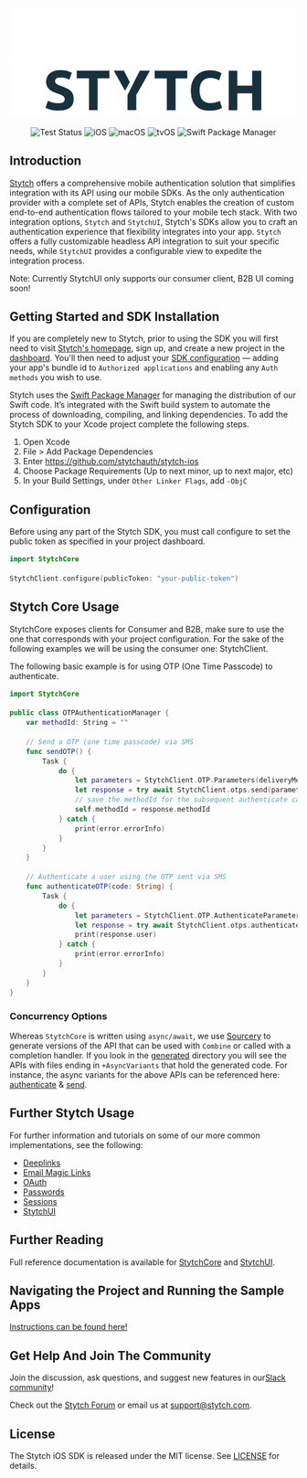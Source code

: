 <div align=center>

![Stytch iOS SDK](Resources/Assets/Wordmark-dark-mode.png#gh-dark-mode-only)
![Stytch iOS SDK](Resources/Assets/Wordmark-light-mode.png#gh-light-mode-only)

![Test Status](https://github.com/stytchauth/stytch-ios/actions/workflows/test.yml/badge.svg)
![iOS](https://img.shields.io/badge/iOS-13.0-blue) ![macOS](https://img.shields.io/badge/macOS-10.15-green) ![tvOS](https://img.shields.io/badge/tvOS-13.0-orange)
![Swift Package Manager](https://img.shields.io/badge/Swift_Package_Manager-compatible-4BC51D)

</div>

## Introduction
[Stytch](https://stytch.com) offers a comprehensive mobile authentication solution that simplifies integration with its API using our mobile SDKs. As the only authentication provider with a complete set of APIs, Stytch enables the creation of custom end-to-end authentication flows tailored to your mobile tech stack. With two integration options, `Stytch` and `StytchUI`, Stytch's SDKs allow you to craft an authentication experience that flexibility integrates into your app. `Stytch` offers a fully customizable headless API integration to suit your specific needs, while `StytchUI` provides a configurable view to expedite the integration process.

Note: Currently StytchUI only supports our consumer client, B2B UI coming soon! 

## Getting Started and SDK Installation

If you are completely new to Stytch, prior to using the SDK you will first need to visit [Stytch's homepage](https://stytch.com), sign up, and create a new project in the [dashboard](https://stytch.com/dashboard/home). You'll then need to adjust your [SDK configuration](https://stytch.com/dashboard/sdk-configuration) — adding your app's bundle id to `Authorized applications` and enabling any `Auth methods` you wish to use.

Stytch uses the [Swift Package Manager](https://www.swift.org/package-manager/) for managing the distribution of our Swift code. It’s integrated with the Swift build system to automate the process of downloading, compiling, and linking dependencies. To add the Stytch SDK to your Xcode project complete the following steps.

1. Open Xcode
2. File > Add Package Dependencies
3. Enter https://github.com/stytchauth/stytch-ios
4. Choose Package Requirements (Up to next minor, up to next major, etc)
5. In your Build Settings, under `Other Linker Flags`, add `-ObjC`

## Configuration

Before using any part of the Stytch SDK, you must call configure to set the public token as specified in your project dashboard.

``` swift
import StytchCore

StytchClient.configure(publicToken: "your-public-token")
```

## Stytch Core Usage

StytchCore exposes clients for Consumer and B2B, make sure to use the one that corresponds with your project configuration. For the sake of the following examples we will be using the consumer one: StytchClient.

The following basic example is for using OTP (One Time Passcode) to authenticate.

``` swift
import StytchCore

public class OTPAuthenticationManager {
    var methodId: String = ""

    // Send a OTP (one time passcode) via SMS
    func sendOTP() {
        Task {
            do {
                let parameters = StytchClient.OTP.Parameters(deliveryMethod: .sms(phoneNumber: "+12125551234"))
                let response = try await StytchClient.otps.send(parameters: parameters)
                // save the methodId for the subsequent authenticate call
                self.methodId = response.methodId
            } catch {
                print(error.errorInfo)
            }
        }
    }
    
    // Authenticate a user using the OTP sent via SMS
    func authenticateOTP(code: String) {
        Task {
            do {
                let parameters = StytchClient.OTP.AuthenticateParameters(code: code, methodId: methodId)
                let response = try await StytchClient.otps.authenticate(parameters: parameters)
                print(response.user)
            } catch {
                print(error.errorInfo)
            }
        }
    }
}
```

### Concurrency Options
Whereas `StytchCore` is written using `async/await`, we use [Sourcery](https://github.com/krzysztofzablocki/Sourcery) to generate versions of the API that can be used with `Combine` or called with a completion handler. If you look in the [generated](/Sources/StytchCore/Generated/) directory you will see the APIs with files ending in `+AsyncVariants` that hold the generated code. For instance, the async variants for the above APIs can be referenced here: [authenticate](/Sources/StytchCore/Generated/StytchClient.OTP.authenticate+AsyncVariants.generated.swift) & [send](/Sources/StytchCore/Generated/StytchClient.OTP.send+AsyncVariants.generated.swift).

## Further Stytch Usage
For further information and tutorials on some of our more common implementations, see the following:
* [Deeplinks](./tutorials/Deeplinks.md)
* [Email Magic Links](./tutorials/EmailMagicLinks.md)
* [OAuth](./tutorials/OAuth.md)
* [Passwords](./tutorials/Passwords.md)
* [Sessions](./tutorials/Sessions.md)
* [StytchUI](./tutorials/UI.md)

## Further Reading

Full reference documentation is available for [StytchCore](https://stytchauth.github.io/stytch-ios/main/StytchCore/documentation/stytchcore/) and [StytchUI](https://stytchauth.github.io/stytch-ios/main/StytchUI/documentation/stytchui/).

## Navigating the Project and Running the Sample Apps
[Instructions can be found here!](./tutorials/NavigatingTheProject.md)


## Get Help And Join The Community

Join the discussion, ask questions, and suggest new features in our ​[Slack community](https://stytch.com/docs/resources/support/overview)!

Check out the [Stytch Forum](https://forum.stytch.com/) or email us at [support@stytch.com](mailto:support@stytch.com).

## License

The Stytch iOS SDK is released under the MIT license. See [LICENSE](LICENSE) for details.
